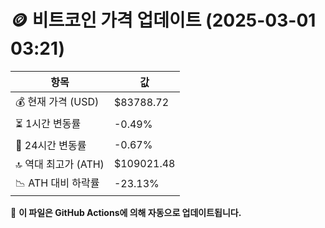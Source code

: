 # 🪙 비트코인 가격 업데이트 (2025-03-01 03:21)

| 항목                | 값 |
|--------------------|----------------|
| 💰 현재 가격 (USD) | $83788.72 |
| ⏳ 1시간 변동률    | -0.49% |
| 📆 24시간 변동률   | -0.67% |
| 🔝 역대 최고가 (ATH) | $109021.48 |
| 📉 ATH 대비 하락률 | -23.13% |

🔄 **이 파일은 GitHub Actions에 의해 자동으로 업데이트됩니다.**
